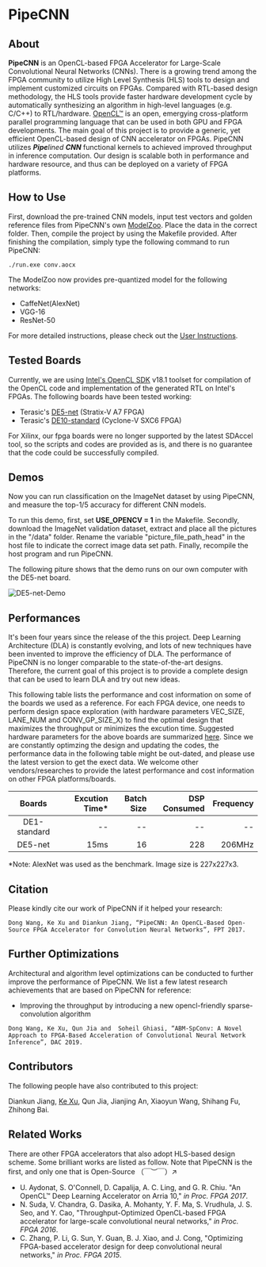 # PipeCNN

## About 
**PipeCNN** is an OpenCL-based FPGA Accelerator for Large-Scale Convolutional Neural Networks (CNNs).
There is a growing trend among the FPGA community to utilize High Level Synthesis (HLS) tools to design
and implement customized circuits on FPGAs. Compared with RTL-based design methodology, the HLS tools provide faster hardware development
cycle by automatically synthesizing an algorithm in high-level languages (e.g. C/C++) to RTL/hardware. [OpenCL™](https://www.khronos.org/opencl/) is an open, emergying cross-platform parallel programming language that can be used in both GPU and FPGA developments. The main goal of this project is to provide a generic, yet efficient OpenCL-based design of CNN accelerator on FPGAs. PipeCNN utilizes ***Pipe**lined **CNN*** functional kernels to achieved improved throughput in inference computation. Our design is scalable both in performance and hardware resource, and thus can be deployed on a variety of FPGA platforms.

## How to Use

First, download the pre-trained CNN models, input test vectors and golden reference files from PipeCNN's own [ModelZoo](https://github.com/doonny/PipeCNN/tree/master/data). Place the data in the correct folder. Then, compile the project by using the Makefile provided. After finishing the compilation, simply type the following command to run PipeCNN:
```
./run.exe conv.aocx
```
The ModelZoo now provides pre-quantized model for the following networks:
* CaffeNet(AlexNet)
* VGG-16
* ResNet-50

For more detailed instructions, please check out the [User Instructions](https://github.com/doonny/PipeCNN/tree/master/documents).

## Tested Boards
Currently, we are using [Intel's OpenCL SDK](https://www.intel.com/content/www/us/en/software/programmable/sdk-for-opencl/overview.html) v18.1 toolset for compilation of the OpenCL code and implementation of the generated RTL on Intel's FPGAs. The following boards have been tested working:
* Terasic's [DE5-net](http://www.terasic.com.cn/cgi-bin/page/archive.pl?Language=China&CategoryNo=179&No=727) (Stratix-V A7 FPGA)
* Terasic's [DE10-standard](http://www.terasic.com.cn/cgi-bin/page/archive.pl?Language=China&CategoryNo=180&No=1105) (Cyclone-V SXC6 FPGA)

For Xilinx, our fpga boards were no longer supported by the latest SDAccel tool, so the scripts and codes are provided as is, and there is no guarantee that the code could be successfully compiled.

## Demos
Now you can run classification on the ImageNet dataset by using PipeCNN, and measure the top-1/5 accuracy for different CNN models.

To run this demo, first, set **USE_OPENCV = 1** in the Makefile. Secondly, download the ImageNet validation dataset, extract and place all the pictures in the "/data" folder. Rename the variable "picture_file_path_head" in the host file to indicate the correct image data set path. Finally, recompile the host program and run PipeCNN.

The following piture shows that the demo runs on our own computer with the DE5-net board.

![DE5-net-Demo](documents/Demo-DE5-net.gif)

## Performances
It's been four years since the release of the this project. Deep Learning Architecture (DLA) is constantly evolving, and lots of new techniques have been invented to improve the efficiency of DLA. The performance of PipeCNN is no longer comparable to the state-of-the-art designs. Therefore, the current goal of this project is to provide a complete design that can be used to learn DLA and try out new ideas. 

This following table lists the performance and cost information on some of the boards we used as a reference. For each FPGA device, one needs to perform design space exploration (with hardware parameters VEC_SIZE, LANE_NUM and CONV_GP_SIZE_X) to find the optimal design that maximizes the throughput or minimizes the excution time. Suggested hardware parameters for the above boards are summarized [here](https://github.com/doonny/PipeCNN/tree/master/documents). Since we are constantly optimzing the design and updating the codes, the performance data in the following table might be out-dated, and please use the latest version to get the exect data. We welcome other vendors/researches to provide the latest performance and cost information on other FPGA platforms/boards.

| Boards     | Excution Time* | Batch Size | DSP Consumed |  Frequency|
| :--------: |--------------:| ----------:| ------------:|----------:|
| DE1-standard    |         -- |          -- |            --|     --|
| DE5-net    |          15ms |         16 |           228|     206MHz|

*Note: AlexNet was used as the benchmark. Image size is 227x227x3.

## Citation
Please kindly cite our work of PipeCNN if it helped your research:
```
Dong Wang, Ke Xu and Diankun Jiang, “PipeCNN: An OpenCL-Based Open-Source FPGA Accelerator for Convolution Neural Networks”, FPT 2017.
```

## Further Optimizations
Architectural and algorithm level optimizations can be conducted to further improve the performance of PipeCNN. We list a few latest research achievements that are based on PipeCNN for reference:
* Improving the throughput by introducing a new opencl-friendly sparse-convolution algorithm
```
Dong Wang, Ke Xu, Qun Jia and  Soheil Ghiasi, “ABM-SpConv: A Novel Approach to FPGA-Based Acceleration of Convolutional Neural Network Inference”, DAC 2019.
```

## Contributors

The following people have also contributed to this project:

Diankun Jiang, [Ke Xu](https://github.com/xuke225), Qun Jia, Jianjing An, Xiaoyun Wang, Shihang Fu, Zhihong Bai.

## Related Works
There are other FPGA accelerators that also adopt HLS-based design scheme. Some brilliant works are listed as follow. Note that PipeCNN is the first, and only one that is Open-Source （￣︶￣）↗
* U. Aydonat, S. O'Connell, D. Capalija, A. C. Ling, and G. R. Chiu. "An OpenCL™ Deep Learning Accelerator on Arria 10," *in Proc. FPGA 2017*.
* N. Suda, V. Chandra, G. Dasika, A. Mohanty, Y. F. Ma, S. Vrudhula, J. S. Seo, and Y. Cao, "Throughput-Optimized OpenCL-based FPGA accelerator for large-scale convolutional neural networks," *in Proc. FPGA 2016*.
* C. Zhang, P. Li, G. Sun, Y. Guan, B. J. Xiao, and J. Cong, "Optimizing FPGA-based accelerator design for deep convolutional neural networks," *in Proc. FPGA 2015*.
